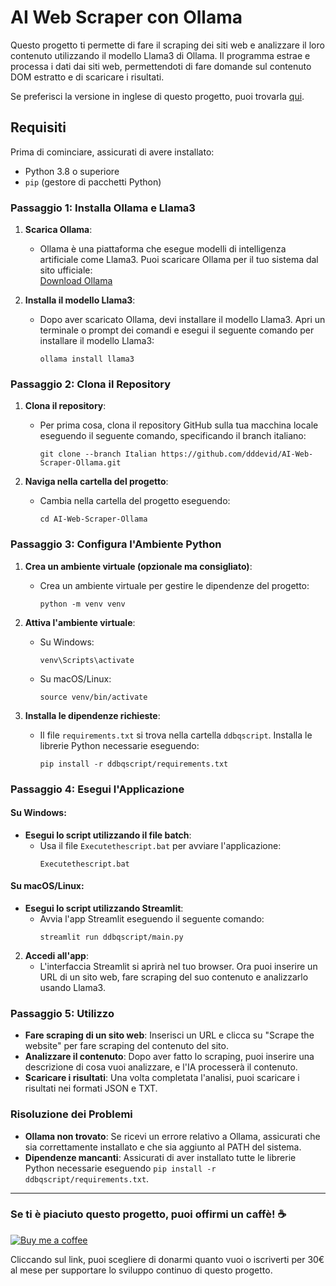 # AI Web Scraper con Ollama

Questo progetto ti permette di fare il scraping dei siti web e analizzare il loro contenuto utilizzando il modello Llama3 di Ollama. Il programma estrae e processa i dati dai siti web, permettendoti di fare domande sul contenuto DOM estratto e di scaricare i risultati.

Se preferisci la versione in inglese di questo progetto, puoi trovarla [qui](https://github.com/dddevid/AI-Web-Scraper-Ollama).

## Requisiti

Prima di cominciare, assicurati di avere installato:

- Python 3.8 o superiore
- `pip` (gestore di pacchetti Python)

### Passaggio 1: Installa Ollama e Llama3

1. **Scarica Ollama**:
   - Ollama è una piattaforma che esegue modelli di intelligenza artificiale come Llama3. Puoi scaricare Ollama per il tuo sistema dal sito ufficiale:  
     [Download Ollama](https://ollama.com/download)

2. **Installa il modello Llama3**:
   - Dopo aver scaricato Ollama, devi installare il modello Llama3. Apri un terminale o prompt dei comandi e esegui il seguente comando per installare il modello Llama3:
     ```
     ollama install llama3
     ```

### Passaggio 2: Clona il Repository

1. **Clona il repository**:
   - Per prima cosa, clona il repository GitHub sulla tua macchina locale eseguendo il seguente comando, specificando il branch italiano:
     ```
     git clone --branch Italian https://github.com/dddevid/AI-Web-Scraper-Ollama.git
     ```

2. **Naviga nella cartella del progetto**:
   - Cambia nella cartella del progetto eseguendo:
     ```
     cd AI-Web-Scraper-Ollama
     ```

### Passaggio 3: Configura l'Ambiente Python

1. **Crea un ambiente virtuale (opzionale ma consigliato)**:
   - Crea un ambiente virtuale per gestire le dipendenze del progetto:
     ```
     python -m venv venv
     ```

2. **Attiva l'ambiente virtuale**:
   - Su Windows:
     ```
     venv\Scripts\activate
     ```
   - Su macOS/Linux:
     ```
     source venv/bin/activate
     ```

3. **Installa le dipendenze richieste**:
   - Il file `requirements.txt` si trova nella cartella `ddbqscript`. Installa le librerie Python necessarie eseguendo:
     ```
     pip install -r ddbqscript/requirements.txt
     ```

### Passaggio 4: Esegui l'Applicazione

#### Su Windows:

- **Esegui lo script utilizzando il file batch**:
  - Usa il file `Executethescript.bat` per avviare l'applicazione:
    ```
    Executethescript.bat
    ```

#### Su macOS/Linux:

- **Esegui lo script utilizzando Streamlit**:
  - Avvia l'app Streamlit eseguendo il seguente comando:
    ```
    streamlit run ddbqscript/main.py
    ```

2. **Accedi all'app**:
   - L'interfaccia Streamlit si aprirà nel tuo browser. Ora puoi inserire un URL di un sito web, fare scraping del suo contenuto e analizzarlo usando Llama3.

### Passaggio 5: Utilizzo

- **Fare scraping di un sito web**: Inserisci un URL e clicca su "Scrape the website" per fare scraping del contenuto del sito.
- **Analizzare il contenuto**: Dopo aver fatto lo scraping, puoi inserire una descrizione di cosa vuoi analizzare, e l'IA processerà il contenuto.
- **Scaricare i risultati**: Una volta completata l'analisi, puoi scaricare i risultati nei formati JSON e TXT.

### Risoluzione dei Problemi

- **Ollama non trovato**: Se ricevi un errore relativo a Ollama, assicurati che sia correttamente installato e che sia aggiunto al PATH del sistema.
- **Dipendenze mancanti**: Assicurati di aver installato tutte le librerie Python necessarie eseguendo `pip install -r ddbqscript/requirements.txt`.

---

### Se ti è piaciuto questo progetto, puoi offirmi un caffè! ☕

[![Buy me a coffee](https://cdn.buymeacoffee.com/buttons/v2/default-yellow.png)](https://buymeacoffee.com/devidd)

Cliccando sul link, puoi scegliere di donarmi quanto vuoi o iscriverti per 30€ al mese per supportare lo sviluppo continuo di questo progetto.
